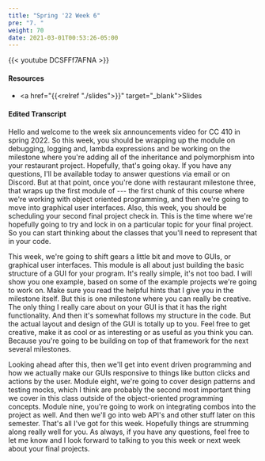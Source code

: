```yaml
---
title: "Spring '22 Week 6"
pre: "7. "
weight: 70
date: 2021-03-01T00:53:26-05:00
---
```


{{< youtube DCSFFf7AFNA >}}

#### Resources

* <a href="{{<relref "./slides">}}" target="_blank">Slides</a>

#### Edited Transcript

Hello and welcome to the week six announcements video for CC 410 in spring 2022. So this week, you should be wrapping up the module on debugging, logging and, lambda expressions and be working on the milestone where you're adding all of the inheritance and polymorphism into your restaurant project. Hopefully, that's going okay. If you have any questions, I'll be available today to answer questions via email or on Discord. But at that point, once you're done with restaurant milestone three, that wraps up the first module of --- the first chunk of this course where we're working with object oriented programming, and then we're going to move into graphical user interfaces. Also, this week, you should be scheduling your second final project check in. This is the time where we're hopefully going to try and lock in on a particular topic for your final project. So you can start thinking about the classes that you'll need to represent that in your code. 

This week, we're going to shift gears a little bit and move to GUIs, or graphical user interfaces. This module is all about just building the basic structure of a GUI for your program. It's really simple, it's not too bad. I will show you one example, based on some of the example projects we're going to work on. Make sure you read the helpful hints that I give you in the milestone itself. But this is one milestone where you can really be creative. The only thing I really care about on your GUI is that it has the right functionality. And then it's somewhat follows my structure in the code. But the actual layout and design of the GUI is totally up to you. Feel free to get creative, make it as cool or as interesting or as useful as you think you can. Because you're going to be building on top of that framework for the next several milestones. 

Looking ahead after this, then we'll get into event driven programming and how we actually make our GUIs responsive to things like button clicks and actions by the user. Module eight, we're going to cover design patterns and testing mocks, which I think are probably the second most important thing we cover in this class outside of the object-oriented programming concepts. Module nine, you're going to work on integrating combos into the project as well. And then we'll go into web API's and other stuff later on this semester. That's all I've got for this week. Hopefully things are strumming along really well for you. As always, if you have any questions, feel free to let me know and I look forward to talking to you this week or next week about your final projects. 

